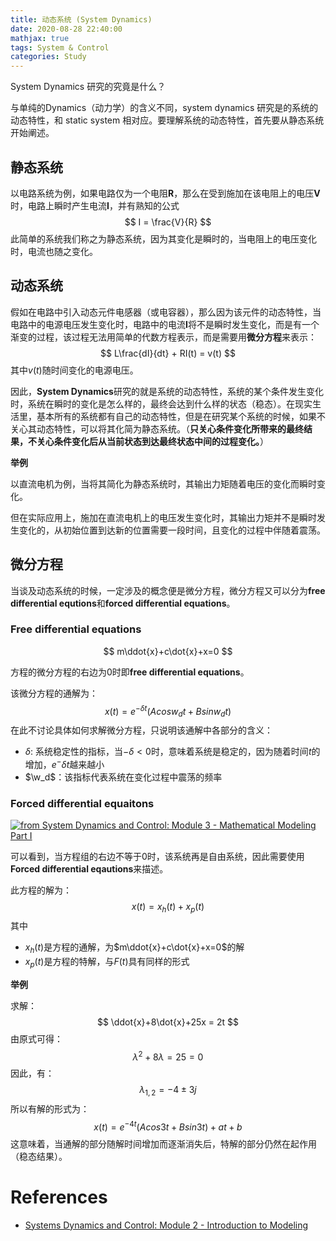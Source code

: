```yaml
---
title: 动态系统 (System Dynamics)
date: 2020-08-28 22:40:00
mathjax: true
tags: System & Control
categories: Study
---
```



System Dynamics 研究的究竟是什么？

与单纯的Dynamics（动力学）的含义不同，system dynamics 研究是的系统的动态特性，和 static system 相对应。要理解系统的动态特性，首先要从静态系统开始阐述。

## 静态系统

以电路系统为例，如果电路仅为一个电阻**R**，那么在受到施加在该电阻上的电压**V**时，电路上瞬时产生电流**I**，并有熟知的公式
$$
I = \frac{V}{R}
$$
此简单的系统我们称之为静态系统，因为其变化是瞬时的，当电阻上的电压变化时，电流也随之变化。



## 动态系统

假如在电路中引入动态元件电感器（或电容器），那么因为该元件的动态特性，当电路中的电源电压发生变化时，电路中的电流**I**将不是瞬时发生变化，而是有一个渐变的过程，该过程无法用简单的代数方程表示，而是需要用**微分方程**来表示：
$$
L\frac{dI}{dt} + RI(t) = v(t)
$$
其中$v(t)$随时间变化的电源电压。

因此，**System Dynamics**研究的就是系统的动态特性，系统的某个条件发生变化时，系统在瞬时的变化是怎么样的，最终会达到什么样的状态（稳态）。在现实生活里，基本所有的系统都有自己的动态特性，但是在研究某个系统的时候，如果不关心其动态特性，可以将其化简为静态系统。（**只关心条件变化所带来的最终结果，不关心条件变化后从当前状态到达最终状态中间的过程变化。**）

**举例**

以直流电机为例，当将其简化为静态系统时，其输出力矩随着电压的变化而瞬时变化。

但在实际应用上，施加在直流电机上的电压发生变化时，其输出力矩并不是瞬时发生变化的，从初始位置到达新的位置需要一段时间，且变化的过程中伴随着震荡。

## 微分方程

当谈及动态系统的时候，一定涉及的概念便是微分方程，微分方程又可以分为**free differential equtions**和**forced differential equations**。

### Free differential equations

$$
m\ddot{x}+c\dot{x}+x=0
$$

方程的微分方程的右边为0时即**free differential equations**。

该微分方程的通解为：
$$
x(t)=e^{-{\delta}t}(Acosw_dt+Bsinw_dt)
$$
在此不讨论具体如何求解微分方程，只说明该通解中各部分的含义：

- ${\delta}$: 系统稳定性的指标，当$-{\delta}<0$时，意味着系统是稳定的，因为随着时间$t$的增加，$e^-{\delta}t$越来越小
- $\w_d$：该指标代表系统在变化过程中震荡的频率

### Forced differential equaitons

<a href="https://imgur.com/1qJWpqV"><img src="https://i.imgur.com/1qJWpqV.png" alt="from System Dynamics and Control: Module 3 - Mathematical Modeling Part I" /></a>

可以看到，当方程组的右边不等于0时，该系统再是自由系统，因此需要使用**Forced differential eqautions**来描述。

此方程的解为：
$$
x(t) = x_h(t) + x_p(t)
$$
其中

- $x_h(t)$是方程的通解，为$m\ddot{x}+c\dot{x}+x=0$的解
- $x_p(t)$是方程的特解，与$F(t)$具有同样的形式

**举例**

求解：
$$
\ddot{x}+8\dot{x}+25x = 2t
$$
由原式可得：
$$
\lambda^2+8\lambda=25=0
$$
因此，有：
$$
\lambda_{1,2}=-4\pm3j
$$
所以有解的形式为：
$$
x(t)=e^{-4t}(Acos3t+Bsin3t)+at+b
$$
这意味着，当通解的部分随解时间增加而逐渐消失后，特解的部分仍然在起作用（稳态结果）。



# References

- [Systems Dynamics and Control: Module 2 - Introduction to Modeling](https://www.youtube.com/watch?v=vwso-xHLNGc&t=1056s)









